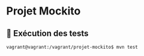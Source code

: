 # Projet Mockito

## :rocket: Exécution des tests

    vagrant@vagrant:/vagrant/projet-mockito$ mvn test


